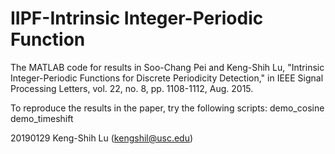 # IIPF-Intrinsic Integer-Periodic Function

The MATLAB code for results in
Soo-Chang Pei and Keng-Shih Lu, "Intrinsic Integer-Periodic Functions for Discrete Periodicity Detection," in IEEE Signal Processing Letters, vol. 22, no. 8, pp. 1108-1112, Aug. 2015.

To reproduce the results in the paper, try the following scripts:
  demo_cosine
  demo_timeshift

20190129
Keng-Shih Lu (kengshil@usc.edu)
